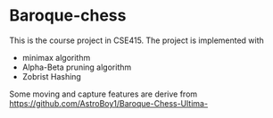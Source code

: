 # Baroque-chess

This is the course project in CSE415.
The project is implemented with
- minimax algorithm
- Alpha-Beta pruning algorithm
- Zobrist Hashing

Some moving and capture features are derive from https://github.com/AstroBoy1/Baroque-Chess-Ultima-
